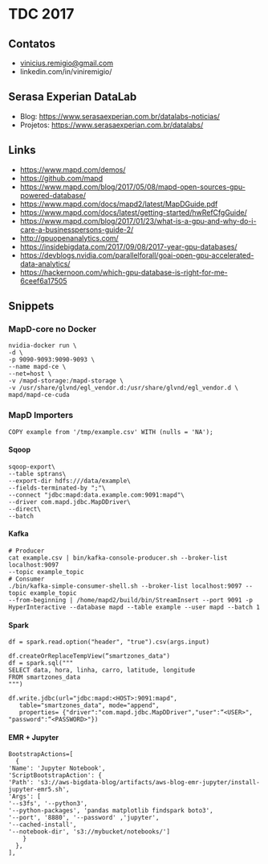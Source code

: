 # TDC 2017

## Contatos
- vinicius.remigio@gmail.com
- linkedin.com/in/viniremigio/

## Serasa Experian DataLab
- Blog: https://www.serasaexperian.com.br/datalabs-noticias/
- Projetos: https://www.serasaexperian.com.br/datalabs/

## Links
- https://www.mapd.com/demos/
- https://github.com/mapd
- https://www.mapd.com/blog/2017/05/08/mapd-open-sources-gpu-powered-database/
- https://www.mapd.com/docs/mapd2/latest/MapDGuide.pdf
- https://www.mapd.com/docs/latest/getting-started/hwRefCfgGuide/
- https://www.mapd.com/blog/2017/01/23/what-is-a-gpu-and-why-do-i-care-a-businesspersons-guide-2/
- http://gpuopenanalytics.com/
- https://insidebigdata.com/2017/09/08/2017-year-gpu-databases/
- https://devblogs.nvidia.com/parallelforall/goai-open-gpu-accelerated-data-analytics/
- https://hackernoon.com/which-gpu-database-is-right-for-me-6ceef6a17505 

## Snippets

### MapD-core no Docker
```
nvidia-docker run \
-d \
-p 9090-9093:9090-9093 \
--name mapd-ce \
--net=host \
-v /mapd-storage:/mapd-storage \
-v /usr/share/glvnd/egl_vendor.d:/usr/share/glvnd/egl_vendor.d \
mapd/mapd-ce-cuda
```
### MapD Importers
```
COPY example from '/tmp/example.csv' WITH (nulls = 'NA');
```

#### Sqoop
```
sqoop-export\
--table sptrans\
--export-dir hdfs:///data/example\
--fields-terminated-by ";"\
--connect "jdbc:mapd:data.example.com:9091:mapd"\
--driver com.mapd.jdbc.MapDDriver\
--direct\
--batch
```

#### Kafka
```
# Producer
cat example.csv | bin/kafka-console-producer.sh --broker-list localhost:9097
--topic example_topic
# Consumer
./bin/kafka-simple-consumer-shell.sh --broker-list localhost:9097 --topic example_topic
--from-beginning | /home/mapd2/build/bin/StreamInsert --port 9091 -p
HyperInteractive --database mapd --table example --user mapd --batch 1
```

#### Spark
```
df = spark.read.option("header", "true").csv(args.input)

df.createOrReplaceTempView(“smartzones_data")
df = spark.sql("""
SELECT data, hora, linha, carro, latitude, longitude
FROM smartzones_data
""")

df.write.jdbc(url="jdbc:mapd:<HOST>:9091:mapd", 
   table="smartzones_data", mode="append", 
   properties= {"driver":"com.mapd.jdbc.MapDDriver","user":“<USER>",         "password":“<PASSWORD>"})

```

#### EMR + Jupyter
```
BootstrapActions=[
  {
'Name': 'Jupyter Notebook',
'ScriptBootstrapAction': {
'Path': 's3://aws-bigdata-blog/artifacts/aws-blog-emr-jupyter/install-jupyter-emr5.sh',
'Args': [
'--s3fs', '--python3',
'--python-packages', 'pandas matplotlib findspark boto3',
'--port', '8880', '--password' ,'jupyter', 
'--cached-install', 
'--notebook-dir', 's3://mybucket/notebooks/']
	}
  },
],

```
